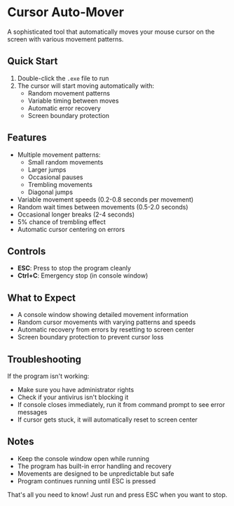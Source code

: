 # Cursor Auto-Mover
A sophisticated tool that automatically moves your mouse cursor on the screen with various movement patterns.

## Quick Start
1. Double-click the `.exe` file to run
2. The cursor will start moving automatically with:
   - Random movement patterns
   - Variable timing between moves
   - Automatic error recovery
   - Screen boundary protection

## Features
- Multiple movement patterns:
   - Small random movements
   - Larger jumps
   - Occasional pauses
   - Trembling movements
   - Diagonal jumps
- Variable movement speeds (0.2-0.8 seconds per movement)
- Random wait times between movements (0.5-2.0 seconds)
- Occasional longer breaks (2-4 seconds)
- 5% chance of trembling effect
- Automatic cursor centering on errors

## Controls
- **ESC**: Press to stop the program cleanly
- **Ctrl+C**: Emergency stop (in console window)

## What to Expect
- A console window showing detailed movement information
- Random cursor movements with varying patterns and speeds
- Automatic recovery from errors by resetting to screen center
- Screen boundary protection to prevent cursor loss

## Troubleshooting
If the program isn't working:
- Make sure you have administrator rights
- Check if your antivirus isn't blocking it
- If console closes immediately, run it from command prompt to see error messages
- If cursor gets stuck, it will automatically reset to screen center

## Notes
- Keep the console window open while running
- The program has built-in error handling and recovery
- Movements are designed to be unpredictable but safe
- Program continues running until ESC is pressed

That's all you need to know! Just run and press ESC when you want to stop.